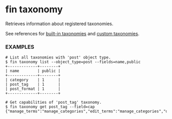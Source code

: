 # fin taxonomy

Retrieves information about registered taxonomies.

See references for [built-in taxonomies](https://developer.wordpress.org/themes/basics/categories-tags-custom-taxonomies/) and [custom taxonomies](https://developer.wordpress.org/plugins/taxonomies/working-with-custom-taxonomies/).

### EXAMPLES

    # List all taxonomies with 'post' object type.
    $ fin taxonomy list --object_type=post --fields=name,public
    +-------------+--------+
    | name        | public |
    +-------------+--------+
    | category    | 1      |
    | post_tag    | 1      |
    | post_format | 1      |
    +-------------+--------+

    # Get capabilities of 'post_tag' taxonomy.
    $ fin taxonomy get post_tag --field=cap
    {"manage_terms":"manage_categories","edit_terms":"manage_categories","delete_terms":"manage_categories","assign_terms":"edit_posts"}


